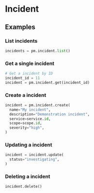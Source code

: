 # Incident

## Examples

### List incidents

```python
incidents = pm.incident.list()
```

### Get a single incident

```python
# Get a incident by ID
incident_id = 11
incident = pm.incident.get(incident_id)
```

### Create a incident

```python
incident = pm.incident.create(
  name="My incident",
  description="Demonstration incident",
  service=service.id,
  scope=scope.id,
  severity="high",
)
```

### Updating a incident

```python
incident = incident.update(
  status="investigating",
)
```

### Deleting a incident

```python
incident.delete()
```